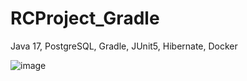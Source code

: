 # RCProject_Gradle
Java 17, PostgreSQL, Gradle, JUnit5, Hibernate, Docker

![image](https://user-images.githubusercontent.com/89831421/223499633-9ec8634d-f826-4315-ba82-37010878a1e6.png)
